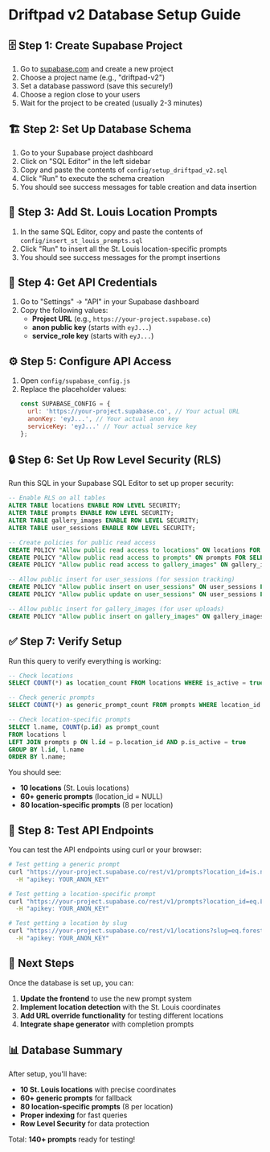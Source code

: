 # Driftpad v2 Database Setup Guide

## 🗄️ **Step 1: Create Supabase Project**

1. Go to [supabase.com](https://supabase.com) and create a new project
2. Choose a project name (e.g., "driftpad-v2")
3. Set a database password (save this securely!)
4. Choose a region close to your users
5. Wait for the project to be created (usually 2-3 minutes)

## 🏗️ **Step 2: Set Up Database Schema**

1. Go to your Supabase project dashboard
2. Click on "SQL Editor" in the left sidebar
3. Copy and paste the contents of `config/setup_driftpad_v2.sql`
4. Click "Run" to execute the schema creation
5. You should see success messages for table creation and data insertion

## 📍 **Step 3: Add St. Louis Location Prompts**

1. In the same SQL Editor, copy and paste the contents of `config/insert_st_louis_prompts.sql`
2. Click "Run" to insert all the St. Louis location-specific prompts
3. You should see success messages for the prompt insertions

## 🔑 **Step 4: Get API Credentials**

1. Go to "Settings" → "API" in your Supabase dashboard
2. Copy the following values:
   - **Project URL** (e.g., `https://your-project.supabase.co`)
   - **anon public key** (starts with `eyJ...`)
   - **service_role key** (starts with `eyJ...`)

## ⚙️ **Step 5: Configure API Access**

1. Open `config/supabase_config.js`
2. Replace the placeholder values:
   ```javascript
   const SUPABASE_CONFIG = {
     url: 'https://your-project.supabase.co', // Your actual URL
     anonKey: 'eyJ...', // Your actual anon key
     serviceKey: 'eyJ...' // Your actual service key
   };
   ```

## 🔒 **Step 6: Set Up Row Level Security (RLS)**

Run this SQL in your Supabase SQL Editor to set up proper security:

```sql
-- Enable RLS on all tables
ALTER TABLE locations ENABLE ROW LEVEL SECURITY;
ALTER TABLE prompts ENABLE ROW LEVEL SECURITY;
ALTER TABLE gallery_images ENABLE ROW LEVEL SECURITY;
ALTER TABLE user_sessions ENABLE ROW LEVEL SECURITY;

-- Create policies for public read access
CREATE POLICY "Allow public read access to locations" ON locations FOR SELECT USING (is_active = true);
CREATE POLICY "Allow public read access to prompts" ON prompts FOR SELECT USING (is_active = true);
CREATE POLICY "Allow public read access to gallery_images" ON gallery_images FOR SELECT USING (is_public = true AND is_active = true);

-- Allow public insert for user_sessions (for session tracking)
CREATE POLICY "Allow public insert on user_sessions" ON user_sessions FOR INSERT WITH CHECK (true);
CREATE POLICY "Allow public update on user_sessions" ON user_sessions FOR UPDATE USING (true);

-- Allow public insert for gallery_images (for user uploads)
CREATE POLICY "Allow public insert on gallery_images" ON gallery_images FOR INSERT WITH CHECK (true);
```

## ✅ **Step 7: Verify Setup**

Run this query to verify everything is working:

```sql
-- Check locations
SELECT COUNT(*) as location_count FROM locations WHERE is_active = true;

-- Check generic prompts
SELECT COUNT(*) as generic_prompt_count FROM prompts WHERE location_id IS NULL AND is_active = true;

-- Check location-specific prompts
SELECT l.name, COUNT(p.id) as prompt_count 
FROM locations l 
LEFT JOIN prompts p ON l.id = p.location_id AND p.is_active = true
GROUP BY l.id, l.name
ORDER BY l.name;
```

You should see:
- **10 locations** (St. Louis locations)
- **60+ generic prompts** (location_id = NULL)
- **80 location-specific prompts** (8 per location)

## 🧪 **Step 8: Test API Endpoints**

You can test the API endpoints using curl or your browser:

```bash
# Test getting a generic prompt
curl "https://your-project.supabase.co/rest/v1/prompts?location_id=is.null&is_active=eq.true&select=*&order=random()&limit=1" \
  -H "apikey: YOUR_ANON_KEY"

# Test getting a location-specific prompt
curl "https://your-project.supabase.co/rest/v1/prompts?location_id=eq.LOCATION_ID&is_active=eq.true&select=*&order=random()&limit=1" \
  -H "apikey: YOUR_ANON_KEY"

# Test getting a location by slug
curl "https://your-project.supabase.co/rest/v1/locations?slug=eq.forest-park&is_active=eq.true&select=*" \
  -H "apikey: YOUR_ANON_KEY"
```

## 🚀 **Next Steps**

Once the database is set up, you can:

1. **Update the frontend** to use the new prompt system
2. **Implement location detection** with the St. Louis coordinates
3. **Add URL override functionality** for testing different locations
4. **Integrate shape generator** with completion prompts

## 📊 **Database Summary**

After setup, you'll have:
- **10 St. Louis locations** with precise coordinates
- **60+ generic prompts** for fallback
- **80 location-specific prompts** (8 per location)
- **Proper indexing** for fast queries
- **Row Level Security** for data protection

Total: **140+ prompts** ready for testing!
